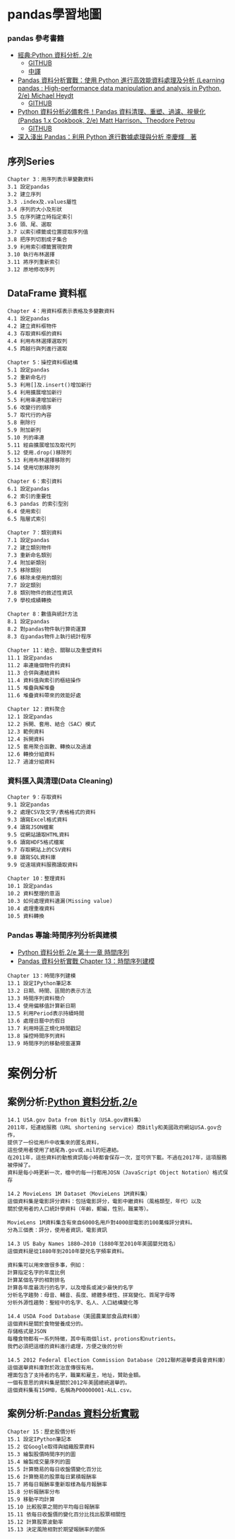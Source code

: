 # pandas學習地圖
### pandas 參考書籍
- [經典:Python 資料分析, 2/e](https://www.tenlong.com.tw/products/9789864769254)
  - [GITHUB](https://github.com/wesm/pydata-book) 
  - [中譯](https://github.com/LearnXu/pydata-notebook/tree/master/)
- [Pandas 資料分析實戰：使用 Python 進行高效能資料處理及分析 (Learning pandas : High-performance data manipulation and analysis in Python, 2/e) Michael Heydt ](https://www.tenlong.com.tw/products/9789864343898)
  - [GITHUB](https://github.com/PacktPublishing/Learning-Pandas-Second-Edition) 
- [Python 資料分析必備套件！Pandas 資料清理、重塑、過濾、視覺化 (Pandas 1.x Cookbook, 2/e) Matt Harrison、Theodore Petrou](https://www.tenlong.com.tw/products/9789863126898?)
  - [GITHUB](https://github.com/PacktPublishing/Pandas-Cookbook-Second-Edition) 
- [深入淺出 Pandas：利用 Python 進行數據處理與分析 李慶輝　著](https://www.tenlong.com.tw/products/9787111685456)
## 序列Series
```
Chapter 3：用序列表示單變數資料
3.1 設定pandas
3.2 建立序列
3.3 .index及.values屬性
3.4 序列的大小及形狀
3.5 在序列建立時指定索引
3.6 頭、尾、選取
3.7 以索引標籤或位置提取序列值
3.8 把序列切割成子集合
3.9 利用索引標籤實現對齊
3.10 執行布林選擇
3.11 將序列重新索引
3.12 原地修改序列
```
## DataFrame 資料框
```
Chapter 4：用資料框表示表格及多變數資料
4.1 設定pandas
4.2 建立資料框物件
4.3 存取資料框的資料
4.4 利用布林選擇選取列
4.5 跨越行與列進行選取

Chapter 5：操控資料框結構
5.1 設定pandas
5.2 重新命名行
5.3 利用[]及.insert()增加新行
5.4 利用擴展增加新行
5.5 利用串連增加新行
5.6 改變行的順序
5.7 取代行的內容
5.8 刪除行
5.9 附加新列
5.10 列的串連
5.11 經由擴展增加及取代列
5.12 使用.drop()移除列
5.13 利用布林選擇移除列
5.14 使用切割移除列
```
```
Chapter 6：索引資料
6.1 設定pandas
6.2 索引的重要性
6.3 pandas 的索引型別
6.4 使用索引
6.5 階層式索引
```

```
Chapter 7：類別資料
7.1 設定pandas
7.2 建立類別物件
7.3 重新命名類別
7.4 附加新類別
7.5 移除類別
7.6 移除未使用的類別
7.7 設定類別
7.8 類別物件的敘述性資訊
7.9 學校成績轉換

Chapter 8：數值與統計方法
8.1 設定pandas
8.2 對pandas物件執行算術運算
8.3 在pandas物件上執行統計程序

Chapter 11：結合、關聯以及重塑資料
11.1 設定pandas
11.2 串連幾個物件的資料
11.3 合併與連結資料
11.4 資料值與索引的樞紐操作
11.5 堆疊與解堆疊
11.6 堆疊資料帶來的效能好處

Chapter 12：資料聚合
12.1 設定pandas
12.2 拆開、套用、結合（SAC）模式
12.3 範例資料
12.4 拆開資料
12.5 套用聚合函數、轉換以及過濾
12.6 轉換分組資料
12.7 過濾分組資料
```
### 資料匯入與清理(Data Cleaning)
```
Chapter 9：存取資料
9.1 設定pandas
9.2 處理CSV及文字/表格格式的資料
9.3 讀寫Excel格式資料
9.4 讀寫JSON檔案
9.5 從網站讀取HTML資料
9.6 讀寫HDF5格式檔案
9.7 存取網站上的CSV資料
9.8 讀寫SQL資料庫
9.9 從遠端資料服務讀取資料

Chapter 10：整理資料
10.1 設定pandas
10.2 資料整理的意涵
10.3 如何處理資料遺漏(Missing value)
10.4 處理重複資料
10.5 資料轉換
```

### Pandas 專論:時間序列分析與建模
- [Python 資料分析,2/e 第十一章 時間序列](https://www.tenlong.com.tw/products/9789864769254)
- [Pandas 資料分析實戰 Chapter 13：時間序列建模](https://www.tenlong.com.tw/products/9789864343898)
```
Chapter 13：時間序列建模
13.1 設定IPython筆記本
13.2 日期、時間、區間的表示方法
13.3 時間序列資料簡介
13.4 使用偏移值計算新日期
13.5 利用Period表示持續時間
13.6 處理日曆中的假日
13.7 利用時區正規化時間戳記
13.8 操控時間序列資料
13.9 時間序列的移動視窗運算
```
# 案例分析
## 案例分析:[Python 資料分析,2/e](https://www.tenlong.com.tw/products/9789864769254)
```
14.1 USA.gov Data from Bitly（USA.gov資料集）
2011年，短連結服務（URL shortening service）商Bitly和美國政府網站USA.gov合作，
提供了一份從用戶中收集來的匿名資料，
這些使用者使用了結尾為.gov或.mil的短連結。
在2011年，這些資料的動態資訊每小時都會保存一次，並可供下載。不過在2017年，這項服務被停掉了。
資料是每小時更新一次，檔中的每一行都用JOSN（JavaScript Object Notation）格式保存
```
```
14.2 MovieLens 1M Dataset（MovieLens 1M資料集）
這個資料集是電影評分資料：包括電影評分，電影中繼資料（風格類型，年代）以及
關於使用者的人口統計學資料（年齡，郵編，性別，職業等）。

MovieLens 1M資料集含有來自6000名用戶對4000部電影的100萬條評分資料。
分為三個表：評分，使用者資訊，電影資訊
```
```
14.3 US Baby Names 1880–2010（1880年至2010年美國嬰兒姓名）
這個資料是從1880年到2010年嬰兒名字頻率資料。

資料集可以用來做很多事，例如：
計算指定名字的年度比例
計算某個名字的相對排名
計算各年度最流行的名字，以及增長或減少最快的名字
分析名字趨勢：母音、輔音、長度、總體多樣性、拼寫變化、首尾字母等
分析外源性趨勢：聖經中的名字、名人、人口結構變化等
```
```
14.4 USDA Food Database（美國農業部食品資料庫）
這個資料是關於食物營養成分的。
存儲格式是JSON
每種食物都有一系列特徵，其中有兩個list，protions和nutrients。
我們必須把這樣的資料進行處理，方便之後的分析
```
```
14.5 2012 Federal Election Commission Database（2012聯邦選舉委員會資料庫）
這個選舉資料庫對於政治宣傳很有用。
裡面包含了支持者的名字，職業和雇主，地址，贊助金額。
一個有意思的資料集是關於2012年美國總統選舉的。
這個資料集有150MB，名稱為P00000001-ALL.csv。
```
## 案例分析:[Pandas 資料分析實戰](https://www.tenlong.com.tw/products/9789864343898)
```
Chapter 15：歷史股價分析
15.1 設定IPython筆記本
15.2 從Google取得與組織股票資料
15.3 繪製股價時間序列的圖
15.4 繪製成交量序列的圖
15.5 計算簡易的每日收盤價變化百分比
15.6 計算簡易的股票每日累積報酬率
15.7 將每日報酬率重新取樣為每月報酬率
15.8 分析報酬率分布
15.9 移動平均計算
15.10 比較股票之間的平均每日報酬率
15.11 依每日收盤價的變化百分比找出股票相關性
15.12 計算股票波動率
15.13 決定風險相對於期望報酬率的關係
```
